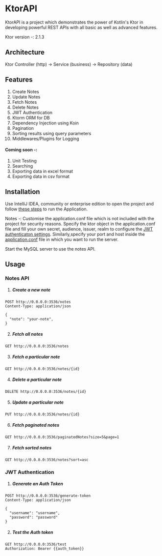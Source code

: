 # KtorAPI

KtorAPI is a project which demonstrates the power of Kotlin's Ktor in developing powerful REST APIs with all basic as well as advanced features.

Ktor version -: 2.1.3

## Architecture
Ktor Controller (http) -> Service (business) -> Repository (data)
## Features
1. Create Notes
2. Update Notes
3. Fetch Notes
4. Delete Notes
5. JWT Authentication
6. Ktorm ORM for DB
7. Dependency Injection using Koin
8. Pagination
9. Sorting results using query parameters
10. Middlewares/Plugins for Logging

#### Coming soon -:

1. Unit Testing
2. Searching
3. Exporting data in excel format
4. Exporting data in csv format


## Installation

Use IntelliJ IDEA, community or enterprise edition to open the project and follow [these steps](https://ktor.io/docs/intellij-idea.html#run_app) to run the Application.

Notes -: Customise the application.conf file which is not included with the project for security reasons. Specify the ktor object in the application.conf file and fill your own secret, audience, issuer, realm to configure the [JWT authenticaton settings](https://ktor.io/docs/jwt.html#jwt-settings). Similarly,specify your port and host inside the [application.conf](https://ktor.io/docs/configurations.html#hocon-file) file in which you want to run the server.

Start the MySQL server to use the notes API.

## Usage
### Notes API

1. ##### Create a new note
```http
POST http://0.0.0.0:3536/notes
Content-Type: application/json

{
  "note": "your-note",
}
```

2. ##### Fetch all notes
```http
GET http://0.0.0.0:3536/notes
```

3. ##### Fetch a particular note
```http
GET http://0.0.0.0:3536/notes/{id}
```

4. ##### Delete a particular note
```http
DELETE http://0.0.0.0:3536/notes/{id}
```

5. ##### Update a particular note
```http
PUT http://0.0.0.0:3536/notes/{id}
```

6. ##### Fetch paginated notes
```http
GET http://0.0.0.0:3536/paginatedNotes?size=5&page=1
```

7. ##### Fetch sorted notes
```http
GET http://0.0.0.0:3536/notes?sort=asc
```

### JWT Authentication

1. ##### Generate an Auth Token
```http
POST http://0.0.0.0:3536/generate-token
Content-Type: application/json

{
  "username": "username",
  "password": "password"
}
```

2. ##### Test the Auth token
```http
GET http://0.0.0.0:3536/test
Authorization: Bearer {{auth_token}}
```
